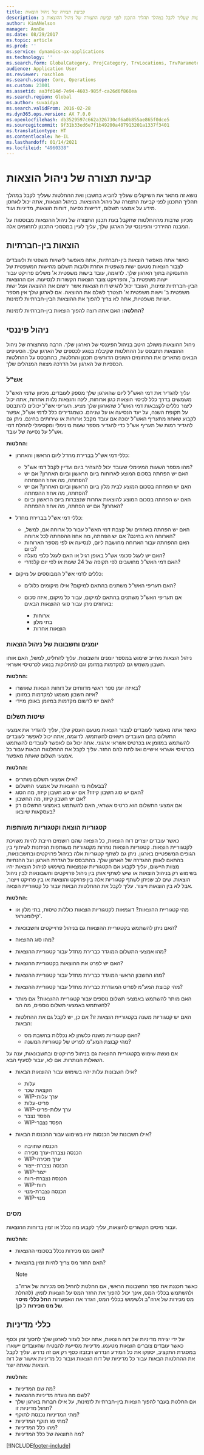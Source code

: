 ```yaml
---
title: קביעת תצורה של ניהול הוצאות
description: מאמר זה מתאר את השיקולים שעליך להביא בחשבון ואת ההחלטות שעליך לקבל במהלך תהליך התכנון לפני קביעת התצורה של ניהול ההוצאות ב- Microsoft Dynamics 365 Finance.
author: KimANelson
manager: AnnBe
ms.date: 08/29/2017
ms.topic: article
ms.prod: ''
ms.service: dynamics-ax-applications
ms.technology: ''
ms.search.form: GlobalCategory, ProjCategory, TrvLocations, TrvParameters, TrvPaymethod, TrvPerDiems
audience: Application User
ms.reviewer: roschlom
ms.search.scope: Core, Operations
ms.custom: 23001
ms.assetid: aa3fd14d-7e94-4603-985f-ca26d6f860ea
ms.search.region: Global
ms.author: suvaidya
ms.search.validFrom: 2016-02-28
ms.dyn365.ops.version: AX 7.0.0
ms.openlocfilehash: db3529597c662a326730cf6a0b855ae865f0dce5
ms.sourcegitcommit: 9f31b33ed6e7f1b49200a407913201a1337f3401
ms.translationtype: HT
ms.contentlocale: he-IL
ms.lasthandoff: 01/14/2021
ms.locfileid: "4960338"
---
```

# <a name="configure-expense-management"></a>קביעת תצורה של ניהול הוצאות

נושא זה מתאר את השיקולים שעליך להביא בחשבון ואת ההחלטות שעליך לקבל במהלך תהליך התכנון לפני קביעת התצורה של ניהול ההוצאות. בניהול הוצאות, אתה יכול לאחסן מידע על אמצעי תשלום, דרישות נסיעה, דוחות הוצאות, מדיניות ועוד.

מכיוון שרבות מההחלטות שתקבל בעת תכנון התצורה של ניהול ההוצאות מבוססות על המבנה ההיררכי והפיננסי של הארגון שלך, עליך לעיין במסמכי התכנון לתחומים אלה.

## <a name="intercompany-expenses"></a>הוצאות בין-חברתיות

כאשר אתה מאפשר הוצאות בין-חברתיות, אתה מאפשר לישויות משפטיות ולעובדים לצבור הוצאות מטעם ישות משפטית אחרת ולגבות תשלום מהישות המשפטית של התעסוקה בתוך הארגון שלך. לדוגמה, עובד בישות משפטית א' משלים פרויקט עבור ישות משפטית ב', והפרויקט צובר הוצאות הקשורות לנסיעות. אם ההוצאות הבין-חברתיות זמינות, העובד יכול להגיש דוח הוצאות אשר ירשום את ההוצאה אצל ישות משפטית ב' וישות משפטית א' תצטרך לשלם את ההוצאה. אם לארגון שלך אין מספר ישויות משפטיות, אתה לא צריך להפוך את ההוצאות הבין-חברתיות לזמינות.

**החלטה:** האם אתה רוצה להפוך הוצאות בין-חברתיות לזמינות?

## <a name="financial-management"></a>ניהול פיננסי

ניהול ההוצאות משולב היטב בניהול הפיננסי של הארגון שלך. הרבה מהתצורה של ניהול ההוצאות תתבסס על ההחלטות שקיבלת בנוגע לכספים של הארגון שלך. הסעיפים הבאים מתארים את התחומים השונים הדורשים תכנון והחלטות, בהתבסס על ההחלטות הכספיות של הארגון ועל הדרכה מצוות המנהלים שלך.

### <a name="per-diems"></a>אש"ל

עליך להגדיר את דמי האש"ל ליום שהארגון שלך מספק לעובדים. מכיוון שדמי האש"ל משמשים בדרך כלל לכיסוי הוצאות כגון ארוחות, לינה והוצאות נלוות אחרות, אתה יכול ליצור כללים לקצבאות דמי האש"ל שהארגון שלך מציע. תעריפי אש"ל יכולים להתבסס על תקופת השנה, על יעד הנסיעה או על שניהם. כשמגדירים כלל לדמי אש"ל, אפשר לקבוע שאחוז מתעריף האש"ל ינוכה אם עובד מקבל ארוחות או שירותים בחינם. ניתן גם להגדיר רמות של תעריף אש"ל כדי להגדיר מספר שעות מינימלי ומקסימלי להחלת דמי אש"ל על נסיעה של עובד.

**החלטות:**

- כללי דמי אש"ל בברירת מחדל ליום הראשון והאחרון:

    - מהו מספר השעות המינימלי שעובד יכול להצהיר ביום ועדיין לקבל דמי אש"ל?
    - האם יש הפחתה בסכום המוצע לארוחות ביום הראשון וביום האחרון? אם יש הפחתה, מה אחוז ההפחתה?
    - האם יש הפחתה בסכום המוצע לבית מלון ביום הראשון וביום האחרון? אם יש הפחתה, מה אחוז ההפחתה?
    - האם יש הפחתה בסכום המוצע להוצאות אחרות שנצברות ביום הראשון וביום האחרון? אם יש הפחתה, מה אחוז ההפחתה?

- כללי דמי אש"ל בברירת מחדל:

    - האם יש הפחתה באחוזים של קצבת דמי האש"ל עבור כל ארוחה אם, למשל, הארוחה היא בחינם? אם יש הפחתה, מה אחוז ההפחתה לכל ארוחה?
    - האם ההפחתה עבור הארוחה מחושבת ליום, לנסיעה או לפי מספר הארוחות ביום?
    - האם יש לעגל סכומי אש"ל באופן רגיל או האם לעגל כלפי מעלה?
    - האם דמי האש"ל מחושבים לפי תקופה של 24 שעות או לפי יום קלנדרי?

- כללים לדמי אש"ל המבוססים על מיקום:

    - האם תעריפי האש"ל משתנים בהתאם למיקום? אילו מיקומים כלולים?
    - אם תעריפי האש"ל משתנים בהתאם למיקום, עבור כל מיקום, איזה סכום באחוזים ניתן עבור סוגי ההוצאות הבאים:

        - ארוחות
        - בתי מלון
        - הוצאות אחרות

### <a name="expense-management-journals-and-accounts"></a>יומנים וחשבונות של ניהול הוצאות

ניהול הוצאות מחייב שימוש במספר יומנים וחשבונות. עליך להחליט, למשל, האם אותו חשבון משמש גם למקדמות במזומן וגם למחלוקות בנוגע לכרטיסי אשראי.

**החלטות:**

- באיזה יומן ספר ראשי מדווחים על דוחות הוצאות שאושרו?
- איזה חשבון משמש למקדמות במזומן?
- האם יש לרשום מקדמות במזומן באופן מיידי?

### <a name="payment-methods"></a>שיטות תשלום

כאשר אתה מאפשר לעובדים לצבור הוצאות מטעם העסק שלך, עליך להגדיר את אמצעי התשלום בהם העובדים רשאים להשתמש. לדוגמה, אתה יכול לאפשר לעובדים להשתמש במזומן או בכרטיס אשראי ארגוני. אתה יכול גם לאפשר לעובדים להשתמש בכרטיסי אשראי אישיים ואז לתת להם החזר. עליך לקבל את ההחלטות הבאות עבור כל אמצעי תשלום שאתה מאפשר.

**החלטות:**

- אילו אמצעי תשלום מותרים?
- בבעלות מי ההוצאות של אמצעי התשלום?
- האם יש סוג חשבון קיזוז? אם יש סוג חשבון קיזוז, מה הסוג?
- אם יש חשבון קיזוז, מה החשבון?
- אם אמצעי התשלום הוא כרטיס אשראי, האם להשתמש באמצעי התשלום רק בעסקאות שיובאו?

### <a name="expense-categories-and-shared-categories"></a>קטגוריות הוצאה וקטגוריות משותפות

כאשר עובדים יוצרים דוח הוצאות, כל הוצאה שהם רושמים חייבת להיות משויכת לקטגוריית הוצאות. קטגוריות הוצאות נגזרות מקטגוריות משותפות הניתנות לשיתוף בין הגופים המשפטיים בארגון. ניתן גם לשתף קטגוריות אלה בניהול פרויקטים ובחשבונאות, בהתאם לאופן ההגדרה של הארגון שלך. בהתבסס על הגדרת הארגון ועל ההנחיות מצוות היישום, עליך לקבוע אם הקטגוריות שנמצאות בשימוש לניהול הוצאות יהיו בשימוש רק בניהול הוצאות או שיש לשתף אותן בין ניהול פרויקטים וחשבונאות לבין ניהול הוצאות. שים לב שניתן לשתף קטגוריות אלה בין פרויקט והוצאות או בין פרויקט וייצור, אבל לא בין הוצאות וייצור. עליך לקבל את ההחלטות הבאות עבור כל קטגוריית הוצאה.

**החלטות:**

- מהי קטגוריית ההוצאות? דוגמאות לקטגוריות הוצאות כוללות טיסות, בתי מלון או קילומטראז'.
- האם ניתן להשתמש בקטגוריית ההוצאות גם בניהול פרוייקטים וחשבונאות?
- מהו סוג ההוצאה?
- מהו אמצעי התשלום המוגדר כברירת מחדל עבור קטגוריית ההוצאות?
- האם יש לפרט את ההוצאות בקטגוריית ההוצאות?
- מהו החשבון הראשי המוגדר כברירת מחדל עבור קטגוריית ההוצאות?
- מהי קבוצת המע"מ לפריט המוגדרת כברירת מחדל עבור קטגוריית ההוצאות?
- האם מותר להשתמש באמצעי תשלום נוספים עבור קטגוריית ההוצאות? אם מותר להשתמש באמצעי תשלום נוספים, מה הם?
- האם יש קטגוריות משנה בקטגוריית הוצאות זו? אם כן, יש לקבל גם את ההחלטות הבאות:

    - האם קטגוריות משנה כלשהן לא נכללות בהשבת מס?
    - מהי קבוצת המע"מ לפריט של קטגוריות המשנה?

אם נעשה שימוש בקטגוריית ההוצאה גם בניהול פרויקטים ובחשבונאות, ענה על השאלות הנותרות. אם לא, עבור לסעיף הבא.

- אילו חשבונות עלות יהיו בשימוש עבור ההוצאות הבאות?

    - עלות
    - הקצאת שכר
    - WIP-ערך עלות
    - פריט-עלות
    - WIP-ערך עלות-פריט
    - הפסד נצבר
    - WIP-הפסד נצבר

- אילו חשבונות של הכנסות יהיו בשימוש עבור ההכנסות הבאות?

    - הכנסה שחויבה
    - הכנסה נצברת-ערך מכירה
    - WIP-ערך מכירה
    - הכנסה נצברת-ייצור
    - WIP-ייצור
    - הכנסה נצברת-רווח
    - WIP-רווח
    - הכנסה נצברת-מנוי
    - WIP-מנוי

### <a name="taxes"></a>מסים

עבור מיסים הקשורים להוצאות, עליך לקבוע מה נכלל או זמין בדוחות ההוצאות.

**החלטות:**

- האם מס מכירות נכלל בסכומי ההוצאות?
- האם החזר מס צריך להיות זמין בהוצאות?

    > [!NOTE]
    > כאשר תכננת את ספר החשבונות הראשי, אם החלטת להחיל מס מכירות של ארה"ב ולהשתמש בכללי המס, אינך יכול להפוך את החזר המס על הוצאות לזמין. (להחלת מס מכירות של ארה"ב ולשימוש בכללי המס, הגדר את האפשרות **החל כללי מיסוי של מס מכירות** ל **כן**).

## <a name="policies"></a>כללי מדיניות

על ידי יצירת מדיניות של דוח הוצאות, אתה יכול לעזור לארגון שלך לחסוך זמן וכסף כאשר עובדים צוברים הוצאות מטעמו. מדיניות מסייעת להבטיח שהעובדים יישארו במסגרת התקציב, יספקו את כל המידע הנדרש ויבזבזו כסף רק אם זה נדרש. עליך לקבל את ההחלטות הבאות עבור כל מדיניות של דוח הוצאות ועבור כל מדיניות אישור של דוח הוצאות שאתה יוצר.

**החלטות:**

- מה שם המדיניות?
- לשם מה נועדה מדיניות ההוצאות?
- אם החלטת בעבר להפוך הוצאות בין-חברתיות לזמינות, על אילו חברות בארגון שלך תחול מדיניות זו?
- מתי המדיניות נכנסת לתוקף?
- מתי פג תוקף המדיניות?
- מהו כלל המדיניות?
- מה התוצאה של כלל המדיניות?


[!INCLUDE[footer-include](../includes/footer-banner.md)]